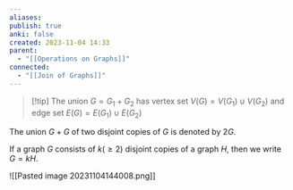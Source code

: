 ```yaml
---
aliases: 
publish: true
anki: false
created: 2023-11-04 14:33
parent:
  - "[[Operations on Graphs]]"
connected:
  - "[[Join of Graphs]]"
---
```

> [!tip] The union $G = G_1+G_2 {}$
has 
vertex set ${} V(G) = V(G_1)∪V(G_2) {}$ and 
edge set ${} E(G) = E(G_1) ∪ E(G_2) {}$

The union $G + G$ of two disjoint copies of $G$ is denoted by $2G$. 

If a graph $G$ consists of $k (≥ 2)$ disjoint copies of a graph $H$, then we write $G = kH$.

![[Pasted image 20231104144008.png]]










